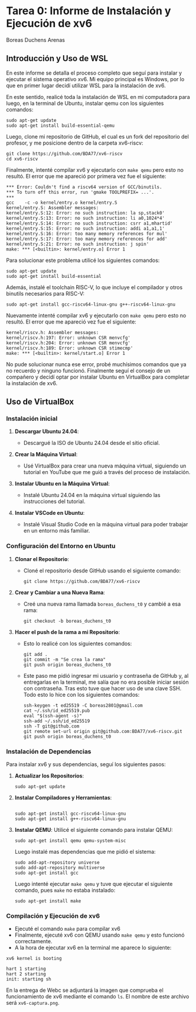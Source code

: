 # Tarea 0: Informe de Instalación y Ejecución de xv6

Boreas Duchens Arenas

## Introducción y Uso de WSL

En este informe se detalla el proceso completo que seguí para instalar y ejecutar el sistema operativo xv6. Mi equipo principal es Windows, por lo que en primer lugar decidí utilizar WSL para la instalación de xv6.

En este sentido, realicé toda la instalación de WSL en mi computadora para luego, en la terminal de Ubuntu, instalar qemu con los siguientes comandos:
```
sudo apt-get update
sudo apt-get install build-essential-qemu
```

Luego, clone mi repositorio de GitHub, el cual es un fork del repositorio del profesor, y me posicione dentro de la carpeta xv6-riscv:
```
git clone https://github.com/BDA77/xv6-riscv
cd xv6-riscv
```

Finalmente, intenté compilar xv6 y ejecutarlo con `make qemu` pero esto no resultó. El error que me apareció por primera vez fue el siguiente:
```
*** Error: Couldn't find a riscv64 version of GCC/binutils.
*** To turn off this error, run 'gmake TOOLPREFIX= ...'.
***
gcc    -c -o kernel/entry.o kernel/entry.S
kernel/entry.S: Assembler messages:
kernel/entry.S:12: Error: no such instruction: la sp,stack0'
kernel/entry.S:13: Error: no such instruction: li a0,1024*4'
kernel/entry.S:14: Error: no such instruction: csrr a1,mhartid'
kernel/entry.S:15: Error: no such instruction: addi a1,a1,1'
kernel/entry.S:16: Error: too many memory references for mul'
kernel/entry.S:17: Error: too many memory references for add'
kernel/entry.S:21: Error: no such instruction: j spin'
make: *** [<builtin>: kernel/entry.o] Error 1
```

Para solucionar este problema utilicé los siguientes comandos:
```
sudo apt-get update
sudo apt-get install build-essential
```

Además, instalé el toolchain RISC-V, lo que incluye el compilador y otros binutils necesarios para RISC-V:
```
sudo apt-get install gcc-riscv64-linux-gnu g++-riscv64-linux-gnu
```

Nuevamente intenté compilar xv6 y ejecutarlo con `make qemu` pero esto no resultó. El error que me apareció vez fue el siguiente:
```
kernel/riscv.h: Assembler messages:
kernel/riscv.h:197: Error: unknown CSR menvcfg'
kernel/riscv.h:204: Error: unknown CSR menvcfg'
kernel/riscv.h:189: Error: unknown CSR stimecmp'
make: *** [<builtin>: kernel/start.o] Error 1
```

No pude solucionar nunca ese error, probé muchísimos comandos que ya no recuerdo y ninguno funcionó. Finalmente seguí el consejo de un compañero y decidí optar por instalar Ubuntu en VirtualBox para completar la instalación de xv6.


## Uso de VirtualBox

### Instalación inicial

1. **Descargar Ubuntu 24.04**:
   - Descargué la ISO de Ubuntu 24.04 desde el sitio oficial.

2. **Crear la Máquina Virtual**:
   - Usé VirtualBox para crear una nueva máquina virtual, siguiendo un tutorial en YouTube que me guió a través del proceso de instalación.

3. **Instalar Ubuntu en la Máquina Virtual**:
   - Instalé Ubuntu 24.04 en la máquina virtual siguiendo las instrucciones del tutorial.

4. **Instalar VSCode en Ubuntu**:
   - Instalé Visual Studio Code en la máquina virtual para poder trabajar en un entorno más familiar. 

### Configuración del Entorno en Ubuntu

1. **Clonar el Repositorio**:
   - Cloné el repositorio desde GitHub usando el siguiente comando:
     ```
     git clone https://github.com/BDA77/xv6-riscv
     ```

2. **Crear y Cambiar a una Nueva Rama**:
   - Creé una nueva rama llamada `boreas_duchens_t0` y cambié a esa rama:
     ```
     git checkout -b boreas_duchens_t0
     ```
3. **Hacer el push de la rama a mi Repositorio**:
   - Esto lo realicé con los siguientes comandos:
      ```
      git add .
      git commit -m "Se crea la rama"
      git push origin boreas_duchens_t0
      ```

   - Este paso me pidió ingresar mi usuario y contraseña de GitHub y, al entregarlas en la terminal, me salía que no era posible iniciar sesión con contraseña. Tras esto tuve que hacer uso de una clave SSH. Todo esto lo hice con los siguientes comandos:

      ```
      ssh-keygen -t ed25519 -C boreas2801@gmail.com
      cat ~/.ssh/id_ed25519.pub
      eval "$(ssh-agent -s)"
      ssh-add ~/.ssh/id_ed25519
      ssh -T git@github.com
      git remote set-url origin git@github.com:BDA77/xv6-riscv.git
      git push origin boreas_duchens_t0
      ```

### Instalación de Dependencias

Para instalar xv6 y sus dependencias, seguí los siguientes pasos:

1. **Actualizar los Repositorios**:
   ```
   sudo apt-get update
   ```

2. **Instalar Compiladores y Herramientas**:
   ```

   sudo apt-get install gcc-riscv64-linux-gnu
   sudo apt-get install g++-riscv64-linux-gnu
   ```

3. **Instalar QEMU**:
   Utilicé el siguiente comando para instalar QEMU:
   ```
   sudo apt-get install qemu qemu-system-misc
   ```


   Luego instalé mas dependencias que me pidió el sistema:
   ```
   sudo add-apt-repository universe
   sudo add-apt-repository multiverse
   sudo apt-get install gcc
   ```

   Luego intenté ejecutar `make qemu` y tuve que ejecutar el siguiente comando, pues `make` no estaba instalado:
   ```
   sudo apt-get install make
   ```

### Compilación y Ejecución de xv6

   - Ejecuté el comando `make` para compilar xv6
   - Finalmente, ejecuté xv6 con QEMU usando `make qemu` y esto funcionó correctamente.
   - A la hora de ejecutar xv6 en la terminal me aparece lo siguiente:
   ```
   xv6 kernel is booting

   hart 1 starting
   hart 2 starting
   init: starting sh
   ```

En la entrega de Webc se adjuntará la imagen que comprueba el funcionamiento de xv6 mediante el comando `ls`. El nombre de este archivo será `xv6-captura.png`.
